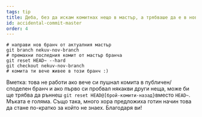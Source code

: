 ```yaml
---
tags: tip
title: Деба, без да искам комитнах нещо в мастър, а трябваше да е в нов бранч!
id: accidental-commit-master
order: 4
---
```


```git
# направи нов бранч от актуалния мастър
git branch nekuv-nov-branch
# премахни последния комит от мастър бранча
git reset HEAD~ --hard
git checkout nekuv-nov-branch
# комита ти вече живее в този бранч :)
```

Вметка: това не работи ако вече си пушнал комита в публичен/споделен бранч и ако първо си пробвал някакви други неща, може би ще трябва да ръннеш `git reset HEAD@[брой-комити-назад}`вместо `HEAD~`. Мъката е голяма. Също така, много хора предложиха готин начин това да стане по-кратко за който не знаех. Благодаря ви!
